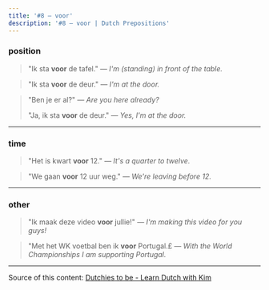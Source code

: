 ```yaml
---
title: '#8 — voor'
description: '#8 — voor | Dutch Prepositions'
---
```


### position

> "Ik sta **voor** de tafel."
> _— I'm (standing) in front of the table._

> "Ik sta **voor** de deur."
> _— I'm at the door._

> "Ben je er al?"
> _— Are you here already?_
>
> "Ja, ik sta **voor** de deur."
> _— Yes, I'm at the door._

---

### time

> "Het is kwart **voor** 12."
> _— It's a quarter to twelve._

> "We gaan **voor** 12 uur weg."
> _— We're leaving before 12._

---

### other

> "Ik maak deze video **voor** jullie!"
> _— I'm making this video for you guys!_

> "Met het WK voetbal ben ik **voor** Portugal.£
> _— With the World Championships I am supporting Portugal._

---

Source of this content: [Dutchies to be - Learn Dutch with Kim](https://youtu.be/Ct8s3v0TRNM)
